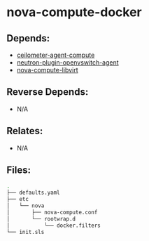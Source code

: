 # nova-compute-docker

## Depends:

  -  [ceilometer-agent-compute](/salt/ceilometer-agent-compute)
  -  [neutron-plugin-openvswitch-agent](/salt/neutron-plugin-openvswitch-agent)
  -  [nova-compute-libvirt](/salt/nova-compute-libvirt)

## Reverse Depends:

  -  N/A

## Relates:

  -  N/A

## Files:

```bash
.
├── defaults.yaml
├── etc
│   └── nova
│       ├── nova-compute.conf
│       └── rootwrap.d
│           └── docker.filters
└── init.sls
```
